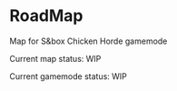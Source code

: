 # RoadMap
Map for S&amp;box Chicken Horde gamemode

Current map status: WIP

Current gamemode status: WIP
